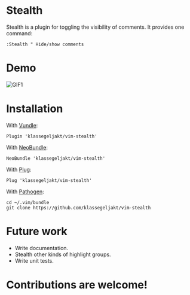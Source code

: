 # Stealth

Stealth is a plugin for toggling the visibility of comments. It provides one command:

```vim
:Stealth " Hide/show comments
```

# Demo

![GIF1](https://media.giphy.com/media/5Wkq4NSK90psg5ythH/giphy.gif)

# Installation

With [Vundle](https://github.com/VundleVim/Vundle.vim):

```
Plugin 'klassegeljakt/vim-stealth'
```

With [NeoBundle](https://github.com/Shougo/neobundle.vim):

```
NeoBundle 'klassegeljakt/vim-stealth'
```

With [Plug](https://github.com/junegunn/vim-plug):

```
Plug 'klassegeljakt/vim-stealth'
```

With [Pathogen](https://github.com/tpope/vim-pathogen):

```
cd ~/.vim/bundle
git clone https://github.com/klassegeljakt/vim-stealth
```

# Future work

* Write documentation.
* Stealth other kinds of highlight groups.
* Write unit tests.

# Contributions are welcome!
